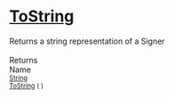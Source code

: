 # [ToString](./Signer-100663454.md)

Returns a string representation of a Signer
<br><br>
Returns<img width=542/>Name
<br>
<sub>[String](https://docs.microsoft.com/en-us/dotnet/api/System.String)</sub><img width=500/><sub>[ToString](./Signer-100663454.md) (  )</sub><br>


